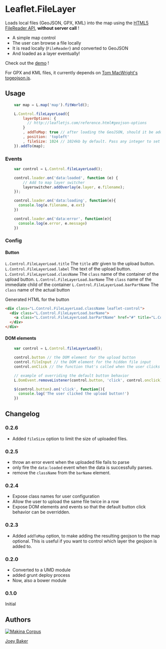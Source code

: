 Leaflet.FileLayer
=================

Loads local files (GeoJSON, GPX, KML) into the map using the [HTML5 FileReader API](http://caniuse.com/filereader), **without server call** !

* A simple map control
* The user can browse a file locally
* It is read locally (``FileReader``) and converted to GeoJSON
* And loaded as a layer eventually!

Check out the [demo](http://makinacorpus.github.com/Leaflet.FileLayer/) !

For GPX and KML files, it currently depends on [Tom MacWright's togeojson.js](https://github.com/tmcw/togeojson).

## Usage

```js
    var map = L.map('map').fitWorld();

    L.Control.fileLayerLoad({
        layerOptions: {
          // http://leafletjs.com/reference.html#geojson-options
        }
        , addToMap: true // after loading the GeoJSON, should it be added to the map?
        , position: 'topleft'
        , fileSize: 1024 // 1024kb by default. Pass any integer to set the kb file size limit.
    }).addTo(map);
```

### Events

```js
    var control = L.Control.fileLayerLoad();

    control.loader.on('data:loaded', function (e) {
        // Add to map layer switcher
        layerswitcher.addOverlay(e.layer, e.filename);
    });

    control.loader.on('data:loading', function(e){
      console.log(e.filename, e.ext)
    })

    control.loader.on('data:error', function(e){
      console.log(e.error, e.message)
    })
```

### Config

#### Button
`L.Control.FileLayerLoad.title` The `title` attr given to the upload button.
`L.Control.FileLayerLoad.label` The text of the upload button.
`L.Control.FileLayerLoad.className` The `class` name of the container of the upload button.
`L.Control.FileLayerLoad.barName` The `class` name of the immediate child of the container
`L.Control.FileLayerLoad.barPartName` The `class` name of the actual button

Generated HTML for the button
```html
<div class="L.Control.FileLayerLoad.className leaflet-control">
  <div class="L.Control.FileLayerLoad.barName">
    <a class="L.Control.FileLayerLoad.barPartName" href="#" title="L.Control.FileLayerLoad.title">L.Control.FileLayerLoad.label</a>
  </div>
</div>
```

#### DOM elements
```js
    var control = L.Control.fileLayerLoad();

    control.button // the DOM element for the upload button
    control.fileInput // the DOM element for the hidden file input
    control.onClick // the function that's called when the user clicks on the button. This is useful if you want to override the default behavior

    // example of overriding the default button behavior
    L.DomEvent.removeListener(control.button, 'click', control.onclick)

    $(control.button).on('click', function(){
      console.log('The user clicked the upload button!')
    })
```

## Changelog

### 0.2.6
* Added `fileSize` option to limit the size of uploaded files.

### 0.2.5
* throw an error event when the uploaded file fails to parse
* only fire the `data:loaded` event when the data is successfully parses.
* remove the `className` from the `barName` element.

### 0.2.4
* Expose class names for user configuration
* Allow the user to upload the same file twice in a row
* Expose DOM elements and events so that the default button click behavior can be overridden.

### 0.2.3
* Added `addToMap` option, to make adding the resulting geojson to the map optional. This is useful if you want to control which layer the geojson is added to.

### 0.2.0
* Converted to a UMD module
* added grunt deploy process
* Now, also a bower module

### 0.1.0
Initial


## Authors

[![Makina Corpus](http://depot.makina-corpus.org/public/logo.gif)](http://makinacorpus.com)

[Joey Baker](http://byjoeybaker.com)
